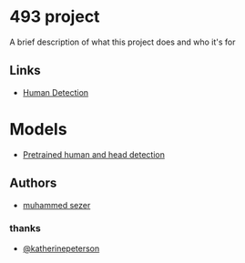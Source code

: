 
# 493 project

A brief description of what this project does and who it's for


## Links

- [Human Detection](https://github.com/deepakcrk/yolov5-crowdhuman)

# Models

- [Pretrained human and head detection](https://drive.google.com/file/d/1gglIwqxaH2iTvy6lZlXuAcMpd_U0GCUb/view)

## Authors

- [muhammed sezer](https://www.youtube.com/c/IMSezer/videos)

### thanks
- [@katherinepeterson](https://www.github.com/octokatherine)

